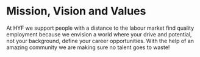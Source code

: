 # Mission, Vision and Values


At HYF we support people with a distance to the labour market find quality employment because we envision a world where your drive and potential, not your background, define your career opportunities. With the help of an amazing community we are making sure no talent goes to waste!

